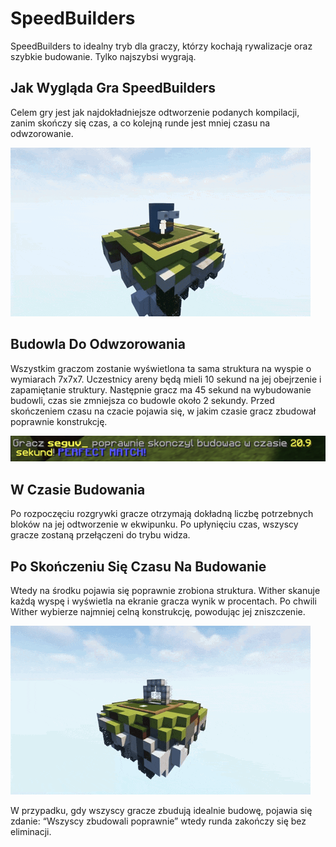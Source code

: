 # SpeedBuilders

SpeedBuilders to idealny tryb dla graczy, którzy kochają rywalizacje oraz szybkie budowanie. Tylko najszybsi wygrają.

## Jak Wygląda Gra SpeedBuilders

Celem gry jest jak najdokładniejsze odtworzenie podanych kompilacji, zanim skończy się czas, a co kolejną runde jest mniej czasu na odwzorowanie.

![Gra](/assets/speedbuilders/speed-budowla.gif)

## Budowla Do Odwzorowania

Wszystkim graczom zostanie wyświetlona ta sama struktura na wyspie o wymiarach 7x7x7. Uczestnicy areny będą mieli 10 sekund na jej obejrzenie i zapamiętanie struktury. Następnie gracz ma 45 sekund na wybudowanie budowli, czas sie zmniejsza co budowle około 2 sekundy. Przed skończeniem czasu na czacie pojawia się, w jakim czasie gracz zbudował poprawnie konstrukcję.

![Wynik](/assets/speedbuilders/wynik.png)

## W Czasie Budowania

 Po rozpoczęciu rozgrywki gracze otrzymają dokładną liczbę potrzebnych bloków na jej odtworzenie w ekwipunku. Po upłynięciu czas, wszyscy gracze zostaną przełączeni do trybu widza. 

 ## Po Skończeniu Się Czasu Na Budowanie

 Wtedy na środku pojawia się poprawnie zrobiona struktura. Wither skanuje każdą wyspę i wyświetla na ekranie gracza wynik w procentach. Po chwili Wither wybierze najmniej celną konstrukcję, powodując jej zniszczenie.

 ![Destrukcja Wyspy](/assets/speedbuilders/speedbuilders-zniszczenie.gif)

 W przypadku, gdy wszyscy gracze zbudują idealnie budowę, pojawia się zdanie: “Wszyscy zbudowali poprawnie” wtedy runda zakończy się bez eliminacji.